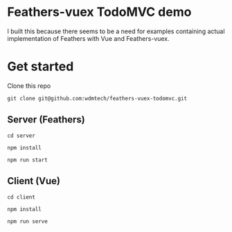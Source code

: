 # Feathers-vuex TodoMVC demo

I built this because there seems to be a need for examples containing actual implementation of Feathers with Vue and Feathers-vuex.

# Get started

Clone this repo

`git clone git@github.com:wdmtech/feathers-vuex-todomvc.git`

## Server (Feathers)

`cd server`

`npm install`

`npm run start`

## Client (Vue)

`cd client`

`npm install`

`npm run serve`
